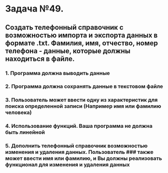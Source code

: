 # Задача №49. 
## Создать телефонный справочник с возможностью импорта и экспорта данных в формате .txt. Фамилия, имя, отчество, номер телефона - данные, которые должны находиться в файле.
### 1. Программа должна выводить данные
### 2. Программа должна сохранять данные в текстовом файле
### 3. Пользователь может ввести одну из характеристик для поиска определенной записи (Например имя или фамилию человека)
### 4. Использование функций. Ваша программа не должна быть линейной
### 5. Дополнить телефонный справочник возможностью изменения и удаления данных. Пользователь ### также может ввести имя или фамилию, и Вы должны реализовать функционал для изменения и удаления данных